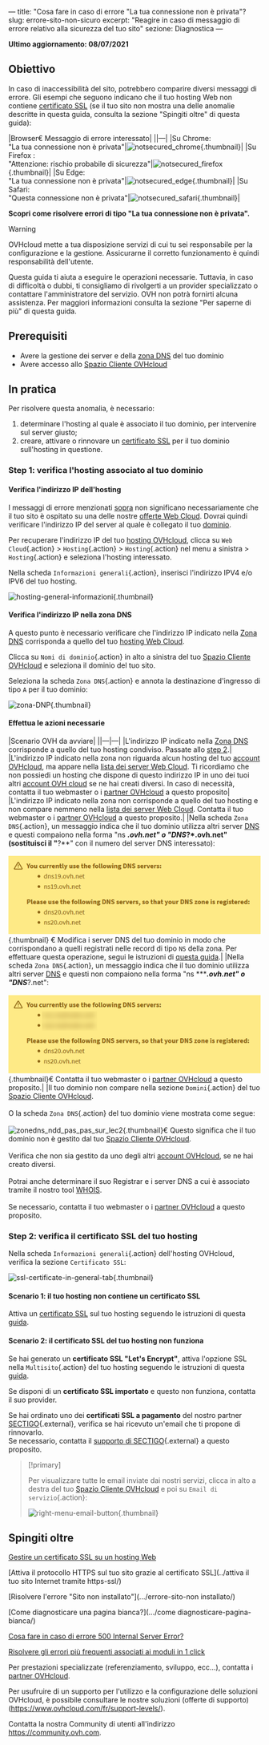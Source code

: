 —
title: "Cosa fare in caso di errore "La tua connessione non è privata"?
slug: errore-sito-non-sicuro
excerpt: "Reagire in caso di messaggio di errore relativo alla sicurezza del tuo sito"
sezione: Diagnostica
—

**Ultimo aggiornamento: 08/07/2021**
 
## Obiettivo <a name="obiettivo"></a>

In caso di inaccessibilità del sito, potrebbero comparire diversi messaggi di errore. Gli esempi che seguono indicano che il tuo hosting Web non contiene [certificato SSL](../i-certificati-ssl-sugli-hosting-web/) (se il tuo sito non mostra una delle anomalie descritte in questa guida, consulta la sezione "Spingiti oltre" di questa guida): 

|Browser€ Messaggio di errore interessato|
||—|
|Su Chrome:<br>"La tua connessione non è privata"|![notsecured_chrome](images/notsecured_chrome.png){.thumbnail}|
|Su Firefox :<br>"Attenzione: rischio probabile di sicurezza"|![notsecured_firefox](images/notsecured_firefox.png){.thumbnail}|
|Su Edge:<br>"La tua connessione non è privata"|![notsecured_edge](images/notsecured_edge.png){.thumbnail}|
|Su Safari:<br>"Questa connessione non è privata"|![notsecured_safari](images/notsecured_safari.png){.thumbnail}|

**Scopri come risolvere errori di tipo "La tua connessione non è privata".**

> [!warning]
>
> OVHcloud mette a tua disposizione servizi di cui tu sei responsabile per la configurazione e la gestione. Assicurarne il corretto funzionamento è quindi responsabilità dell'utente.
>
> Questa guida ti aiuta a eseguire le operazioni necessarie. Tuttavia, in caso di difficoltà o dubbi, ti consigliamo di rivolgerti a un provider specializzato o contattare l'amministratore del servizio. OVH non potrà fornirti alcuna assistenza. Per maggiori informazioni consulta la sezione "Per saperne di più" di questa guida.
>

## Prerequisiti

- Avere la gestione dei server e della [zona DNS](../../domains/editare-ma-zona-DNS/#comprendere-la-nozione-di-DNS) del tuo dominio
- Avere accesso allo [Spazio Cliente OVHcloud](https://www.ovh.com/auth/?action=gotomanager&from=https://www.ovh.com/fr/&ovhSubsidiary=fr)

## In pratica

Per risolvere questa anomalia, è necessario:

1. determinare l'hosting al quale è associato il tuo dominio, per intervenire sul server giusto;
2. creare, attivare o rinnovare un [certificato SSL](.../i-certificati-ssl-sugli-hosting-web/) per il tuo dominio sull'hosting in questione.

### Step 1: verifica l'hosting associato al tuo dominio

#### Verifica l'indirizzo IP dell'hosting

I messaggi di errore menzionati [sopra](#obiettivo) non significano necessariamente che il tuo sito è ospitato su una delle nostre [offerte Web Cloud](https://www.ovh.com/fr/hebergement-web/). Dovrai quindi verificare l'indirizzo IP del server al quale è collegato il tuo [dominio](https://www.ovh.com/fr/domaines/).

Per recuperare l'indirizzo IP del tuo [hosting OVHcloud](https://www.ovh.com/fr/hebergement-web/), clicca su `Web Cloud`{.action} > `Hosting`{.action} > `Hosting`{.action} nel menu a sinistra > `Hosting`{.action} e seleziona l'hosting interessato.

Nella scheda `Informazioni generali`{.action}, inserisci l'indirizzo IPV4 e/o IPV6 del tuo hosting.

![hosting-general-informazioni](images/hosting-general-informations.png){.thumbnail}

#### Verifica l'indirizzo IP nella zona DNS

A questo punto è necessario verificare che l'indirizzo IP indicato nella [Zona DNS](../../domains/editare-ma-zona-DNS/#comprendere-la-nozione-di-DNS) corrisponda a quello del tuo [hosting Web Cloud](https://www.ovh.com/fr/hebergement-web/).

Clicca su `Nomi di dominio`{.action} in alto a sinistra del tuo [Spazio Cliente OVHcloud](https://www.ovh.com/auth/?action=gotomanager&from=https://www.ovh.com/fr/&ovhSubsidiary=fr) e seleziona il dominio del tuo sito.

Seleziona la scheda `Zona DNS`{.action} e annota la destinazione d'ingresso di tipo `A` per il tuo dominio:

![zona-DNP](images/zone-dns-ip.png){.thumbnail}

#### Effettua le azioni necessarie

|Scenario OVH da avviare|
||—|—|
|L'indirizzo IP indicato nella [Zona DNS](../../domains/editare-ma-zona-DNS/) corrisponde a quello del tuo hosting condiviso. Passate allo [step 2](#etape2).|
|L'indirizzo IP indicato nella zona non riguarda alcun hosting del tuo [account OVHcloud](https://www.ovh.com/auth/?action=gotomanager&from=https://www.ovh.com/fr/&ovhSubsidiary=fr), ma appare nella [lista dei server Web Cloud](.../elenco-indirizzi-ip-dei-cluster-e-hosting-web/). Ti ricordiamo che non possiedi un hosting che dispone di questo indirizzo IP in uno dei tuoi altri [account OVH cloud](https://www.ovh.com/auth/?action=gotomanager&from=https://www.ovh.com/fr/&ovhSubsidiary=fr) se ne hai creati diversi. In caso di necessità, contatta il tuo webmaster o i [partner OVHcloud](https://partner.ovhcloud.com/fr/) a questo proposito|
|L'indirizzo IP indicato nella zona non corrisponde a quello del tuo hosting e non compare nemmeno nella [lista dei server Web Cloud](.../lista-indirizzi-ip-dei-cluster-e-hosting-web/). Contatta il tuo webmaster o i [partner OVHcloud](https://partner.ovhcloud.com/fr/) a questo proposito.|
|Nella scheda `Zona DNS`{.action}, un messaggio indica che il tuo dominio utilizza altri server [DNS](.../../domains/editare-ma-zona-DNS/#comprendere-la-nozione-di-DNS) e questi compaiono nella forma "ns *****.ovh.net" o "DNS***?*.ovh.net" (sostituisci il "**?**" con il numero del server DNS interessato):<br><br>![warning_other_ovh_DNS_srv](images/warning_other_ovh_dns_srv.png){.thumbnail} € Modifica i server DNS del tuo dominio in modo che corrispondano a quelli registrati nelle record di tipo `NS` della zona. Per effettuare questa operazione, segui le istruzioni di [questa guida](../../domains/generalites-server-DNS/#acceder-a-la-gestione-dei-server-DNS-ovhcloud).|
|Nella scheda `Zona DNS`{.action}, un messaggio indica che il tuo dominio utilizza altri server [DNS](.../../domains/editare-ma-zona-DNS/#comprendere-la-nozione-di-DNS) e questi non compaiono nella forma "ns ******.ovh.net" o "DNS***?.net":<br><br>![warning_external_DNS_srv](images/warning_external_dns_srv.png){.thumbnail}€ Contatta il tuo webmaster o i [partner OVHcloud](https://partner.ovhcloud.com/fr/) a questo proposito.|
|Il tuo dominio non compare nella sezione `Domini`{.action} del tuo [Spazio Cliente OVHcloud](https://www.ovh.com/auth/?action=gotomanager&from=https://www.ovh.com/fr/&ovhSubsidiary=fr).<br><br>O la scheda `Zona DNS`{.action} del tuo dominio viene mostrata come segue:<br><br>![zonedns_ndd_pas_pas_sur_lec2](images/zonedns_ndd_pas_sur_lec2.png){.thumbnail}€ Questo significa che il tuo dominio non è gestito dal tuo [Spazio Cliente OVHcloud](https://www.ovh.com/auth/?action=gotomanager&from=https://www.ovh.com/fr/&ovhSubsidiary=fr).<br><br>Verifica che non sia gestito da uno degli altri [account OVHcloud](https://www.ovh.com/auth/?action=gotomanager&from=https://www.ovh.com/fr/&ovhSubsidiary=fr), se ne hai creato diversi.<br><br> Potrai anche determinare il suo Registrar e i server DNS a cui è associato tramite il nostro tool [WHOIS](https://www.ovh.com/fr/support/outils/check_whois.pl).<br><br>Se necessario, contatta il tuo webmaster o i [partner OVHcloud](https://partner.ovhcloud.com/fr/) a questo proposito.

### Step 2: verifica il certificato SSL del tuo hosting <a name="stap2"></a>

Nella scheda `Informazioni generali`{.action} dell'hosting OVHcloud, verifica la sezione `Certificato SSL`:

![ssl-certificate-in-general-tab](images/ssl-certificate-in-general-tab.png){.thumbnail}

#### Scenario 1: il tuo hosting non contiene un certificato SSL

Attiva un [certificato SSL](https://www.ovh.com/fr/ssl/) sul tuo hosting seguendo le istruzioni di questa [guida](../i-certificati-ssl-sugli-hosting-web/).

#### Scenario 2: il certificato SSL del tuo hosting non funziona

Se hai generato un **certificato SSL "Let's Encrypt"**, attiva l'opzione SSL nella `Multisito`{.action} del tuo hosting seguendo le istruzioni di questa [guida](../i-certificati-ssl-su-gli-hosting-web/#attivare-un-certificato-ssl-su-un-multisito).

Se disponi di un **certificato SSL importato** e questo non funziona, contatta il suo provider.

Se hai ordinato uno dei **certificati SSL a pagamento** del nostro partner [SECTIGO](https://sectigo.com/){.external}, verifica se hai ricevuto un'email che ti propone di rinnovarlo.
<br>Se necessario, contatta il [supporto di SECTIGO](https://sectigo.com/support){.external} a questo proposito.

> [!primary]
>
> Per visualizzare tutte le email inviate dai nostri servizi, clicca in alto a destra del tuo [Spazio Cliente OVHcloud](https://www.ovh.com/auth/?action=gotomanager&from=https://www.ovh.com/fr/&ovhSubsidiary=fr) e poi su `Email di servizio`{.action}:
>
>![right-menu-email-button](images/right-menu-email-button.png){.thumbnail}
>

## Spingiti oltre <a name="spingersi oltre"></a>

[Gestire un certificato SSL su un hosting Web](.../i-certificati-ssl-sugli-hosting-web/)

[Attiva il protocollo HTTPS sul tuo sito grazie al certificato SSL](../attiva il tuo sito Internet tramite https-ssl/)

[Risolvere l'errore "Sito non installato"](.../errore-sito-non installato/)

[Come diagnosticare una pagina bianca?](.../come diagnosticare-pagina-bianca/)

[Cosa fare in caso di errore 500 Internal Server Error?](.../errore-500-internal-server-error/)

[Risolvere gli errori più frequenti associati ai moduli in 1 click](.../errori-frequent-Click/)
 
Per prestazioni specializzate (referenziamento, sviluppo, ecc...), contatta i [partner OVHcloud](https://partner.ovhcloud.com/fr/).

Per usufruire di un supporto per l'utilizzo e la configurazione delle soluzioni OVHcloud, è possibile consultare le nostre soluzioni (offerte di supporto)(https://www.ovhcloud.com/fr/support-levels/).

Contatta la nostra Community di utenti all'indirizzo <https://community.ovh.com>.